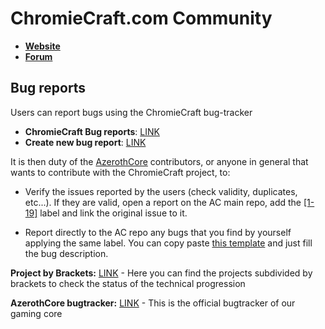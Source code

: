 # ChromieCraft.com Community

- [**Website**](http://chromiecraft.com/)
- [**Forum**](https://github.com/chromiecraft/chromiecraft/discussions)

## Bug reports

Users can report bugs using the ChromieCraft bug-tracker

- **ChromieCraft Bug reports**: [LINK](https://github.com/chromiecraft/chromiecraft/issues)
- **Create new bug report**: [LINK](https://github.com/chromiecraft/chromiecraft/issues/new)

It is then duty of the [AzerothCore](https://www.azerothcore.org/) contributors, or anyone in general that wants to contribute with the ChromieCraft project, to:

- Verify the issues reported by the users (check validity, duplicates, etc...). If they are valid, open a report on the AC main repo, add the [[1-19]](https://github.com/azerothcore/azerothcore-wotlk/labels/1-19) label and link the original issue to it.

- Report directly to the AC repo any bugs that you find by yourself applying the same label. You can copy paste [this template](https://raw.githubusercontent.com/chromiecraft/chromiecraft/main/issue_template.md) and just fill the bug description.

**Project by Brackets:** [LINK](https://github.com/azerothcore/azerothcore-wotlk/projects) - Here you can find the projects subdivided by brackets to check the status of the technical progression

**AzerothCore bugtracker:** [LINK](https://github.com/azerothcore/azerothcore-wotlk/issues) - This is the official bugtracker of our gaming core
 




